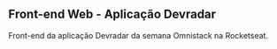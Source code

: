 ## Front-end Web - Aplicação Devradar

Front-end da aplicação Devradar da semana Omnistack na Rocketseat.
